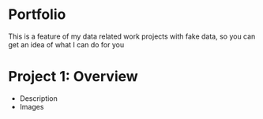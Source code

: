 # Portfolio
This is a feature of my data related work projects with fake data, so you can get an idea of what I can do for you

# Project 1: Overview
* Description
* Images
